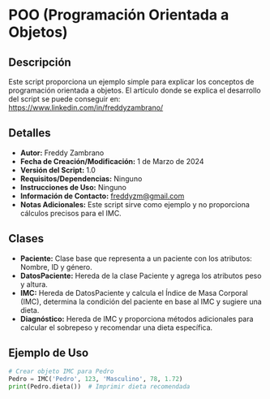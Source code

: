 # POO (Programación Orientada a Objetos)

## Descripción

Este script proporciona un ejemplo simple para explicar los conceptos de programación orientada a objetos. El artículo donde se explica el desarrollo del script se puede conseguir en: https://www.linkedin.com/in/freddyzambrano/

## Detalles

- **Autor:** Freddy Zambrano
- **Fecha de Creación/Modificación:** 1 de Marzo de 2024
- **Versión del Script:** 1.0
- **Requisitos/Dependencias:** Ninguno
- **Instrucciones de Uso:** Ninguno
- **Información de Contacto:** freddyzm@gmail.com
- **Notas Adicionales:** Este script sirve como ejemplo y no proporciona cálculos precisos para el IMC.

## Clases

- **Paciente:** Clase base que representa a un paciente con los atributos: Nombre, ID y género.
- **DatosPaciente:** Hereda de la clase Paciente y agrega los atributos peso y altura.
- **IMC:** Hereda de DatosPaciente y calcula el Índice de Masa Corporal (IMC), determina la condición del paciente en base al IMC y sugiere una dieta.
- **Diagnóstico:** Hereda de IMC y proporciona métodos adicionales para calcular el sobrepeso y recomendar una dieta específica.

## Ejemplo de Uso

```python
# Crear objeto IMC para Pedro
Pedro = IMC('Pedro', 123, 'Masculino', 78, 1.72)
print(Pedro.dieta())  # Imprimir dieta recomendada
